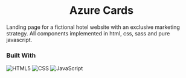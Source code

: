 
<h1 align="center">Azure Cards </h1>

Landing page for a fictional hotel website with an exclusive marketing strategy. All components implemented in html, css, sass and pure javascript.
### Built With

<!-- This section should list any major frameworks that you built your project using. Here are a few examples.-->

 ![HTML5](https://img.shields.io/badge/-HTML5-333333?style=flat&logo=HTML5)
  ![CSS](https://img.shields.io/badge/-CSS-333333?style=flat&logo=CSS3&logoColor=1572B6)
  ![JavaScript](https://img.shields.io/badge/-JavaScript-333333?style=flat&logo=javascript)

